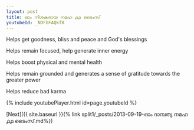 ```yaml
---
layout: post
title: ഓം നിശകരായ നമഹ ൧൧ ടൈംസ്
youtubeId: _NOFbFAQkf8
---
```

 
 
Helps get goodness, bliss and peace and God's blessings
 
Helps remain focused, help generate inner energy 
 
Helps boost physical and mental health 
 
Helps remain grounded and generates a sense of gratitude towards the greater power 
 
Helps reduce bad karma
 
 
 
 


{% include youtubePlayer.html id=page.youtubeId %}
 
[Next]({{ site.baseurl }}{% link  split1/_posts/2013-09-19-ഓം ദാമ്പത്യ നമഹ ൧൧ ടൈംസ്.md%})
 
